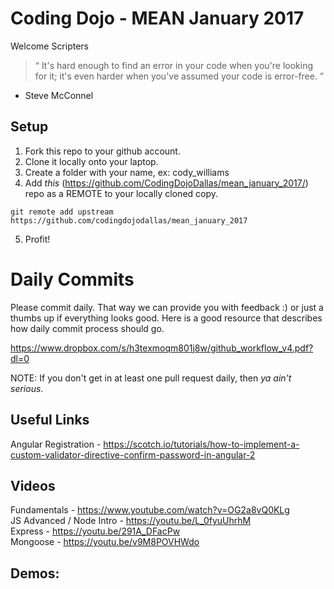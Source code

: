 # Coding Dojo - MEAN January 2017

Welcome Scripters

> “ It's hard enough to find an error in your code when you're looking for it; it's even harder when you've assumed your code is error-free. ”
- Steve McConnel

## Setup
 1. Fork this repo to your github account.
 2. Clone it locally onto your laptop.
 3. Create a folder with your name, ex: cody_williams
 4. Add *this* (https://github.com/CodingDojoDallas/mean_january_2017/) repo as a REMOTE to your locally cloned copy.
```
git remote add upstream https://github.com/codingdojodallas/mean_january_2017
```
 5. Profit!
# Daily Commits

Please commit daily. That way we can provide you with feedback :) or just a thumbs up if everything looks good. Here is a good resource that describes how daily commit process should go.

https://www.dropbox.com/s/h3texmoqm801j8w/github_workflow_v4.pdf?dl=0

NOTE: If you don't get in at least one pull request daily, then *_ya ain't serious_*.

## Useful Links
Angular Registration - https://scotch.io/tutorials/how-to-implement-a-custom-validator-directive-confirm-password-in-angular-2 <br>

## Videos
Fundamentals - https://www.youtube.com/watch?v=OG2a8vQ0KLg <br>
JS Advanced / Node Intro - https://youtu.be/L_0fyuUhrhM <br>
Express - https://youtu.be/291A_DFacPw <br>
Mongoose - https://youtu.be/v9M8POVHWdo <br>

## Demos:
